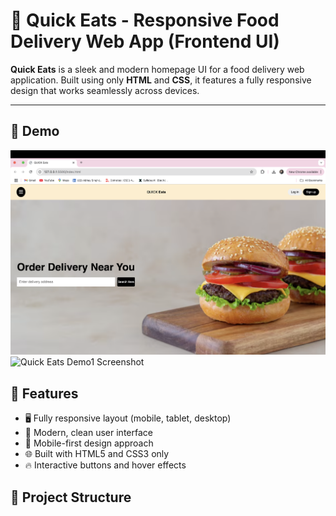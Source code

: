 # 🍔 Quick Eats - Responsive Food Delivery Web App (Frontend UI)

**Quick Eats** is a sleek and modern homepage UI for a food delivery web application. Built using only **HTML** and **CSS**, it features a fully responsive design that works seamlessly across devices.

---

## 📸 Demo

![Quick Eats Demo0 Screenshot](screenshot/ss0.png) 
![Quick Eats Demo1 Screenshot](screenshot/ss1.png)

## 🚀 Features

- 🖥️ Fully responsive layout (mobile, tablet, desktop)
- 🍕 Modern, clean user interface
- 📱 Mobile-first design approach
- 🌐 Built with HTML5 and CSS3 only
- 🔥 Interactive buttons and hover effects

## 📁 Project Structure